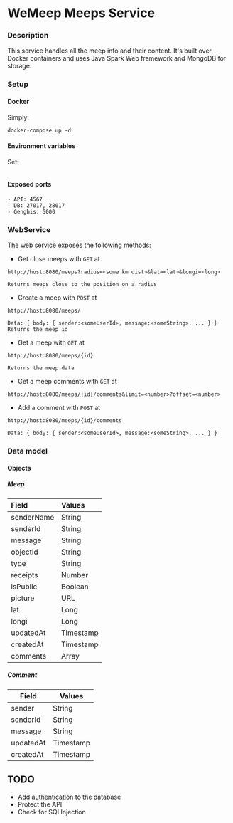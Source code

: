 # WeMeep Meeps Service
### Description
This service handles all the meep info and their content. It's built over Docker containers and uses Java Spark Web framework and MongoDB for storage.
### Setup
#### Docker
Simply:
```
docker-compose up -d
```
#### Environment variables
Set:
```
```

#### Exposed ports
```
- API: 4567
- DB: 27017, 28017
- Genghis: 5000
```

### WebService
The web service exposes the following methods:
- Get close meeps with `GET` at

```
http://host:8080/meeps?radius=<some km dist>&lat=<lat>&longi=<long>

Returns meeps close to the position on a radius
```

- Create a meep with `POST` at

```
http://host:8080/meeps/

Data: { body: { sender:<someUserId>, message:<someString>, ... } }
Returns the meep id
```
- Get a meep with `GET` at

```
http://host:8080/meeps/{id}

Returns the meep data
```
- Get a meep comments with `GET` at

```
http://host:8080/meeps/{id}/comments&limit=<number>?offset=<number>
```

- Add a comment with `POST` at

```
http://host:8080/meeps/{id}/comments

Data: { body: { sender:<someUserId>, message:<someString>, ... } }
```
### Data model
#### Objects
##### Meep
|  Field      |  Values   |
| :---------- | :-------- |
| senderName      | String    |
| senderId    | String    |
| message     | String    |
| objectId          | String    |
| type        | String    |
| receipts    | Number    |
| isPublic      | Boolean   |
| picture     | URL       |
| lat     | Long       |
| longi     | Long       |
| updatedAt   | Timestamp |
| createdAt   | Timestamp |
| comments    | Array<Comment> |

##### Comment
|Field   |Values   |
|---|---|
| sender  | String  |
| senderId   | String |
| message     | String    |
| updatedAt | Timestamp |
| createdAt | Timestamp |

## TODO
- Add authentication to the database
- Protect the API
- Check for SQLInjection
